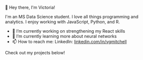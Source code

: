 👋 Hey there, I'm Victoria!

I'm an MS Data Science student. I love all things programming and analytics. I enjoy working with JavaScript, Python, and R.

- 🔭 I’m currently working on strengthening my React skills
- 🌱 I’m currently learning more about neural networks
- 📫 How to reach me:
  LinkedIn: <a href="http://linkedin.com/in/vgmitchell">linkedin.com/in/vgmitchell</a>

Check out my projects below!
